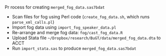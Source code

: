 Pr  rocess for creating `merged_fog_data.sas7bdat`

- Scan files for fog using Perl code (`create_fog_data.sh`, which runs `parse_xml_calls.pl`)
- Import fog data using `import_fog_speaker_data.pl`
- Re-arrange and merge fog data: `fog/cast_fog_data.R`
- Upload Stata file `~/Dropbox/research/BuGT/data/merged_fog_data.dta` to ACCT
- Run `import_stata.sas` to produce `merged_fog_data.sas7bdat`

